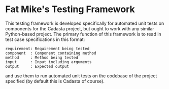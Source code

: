 # Fat Mike's Testing Framework
This testing framework is developed specifically for automated unit tests on components for the Cadasta project, but ought to work with any similar Python-based project. The primary function of this framework is to read in test case specifications in this format:
```name       : Name of test case
requirement: Requirement being tested
component  : Component containing method
method     : Method being tested
input      : Input including arguments
output     : Expected output
```
and use them to run automated unit tests on the codebase of the project specified (by default this is Cadasta of course).
